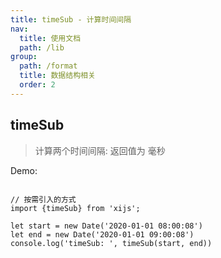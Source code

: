 ```yaml
---
title: timeSub - 计算时间间隔
nav:
  title: 使用文档
  path: /lib
group:
  path: /format
  title: 数据结构相关
  order: 2
---
```


## timeSub

> 计算两个时间间隔: 返回值为 毫秒

Demo:

```tsx | pure

// 按需引入的方式
import {timeSub} from 'xijs';

let start = new Date('2020-01-01 08:00:08')
let end = new Date('2020-01-01 09:00:08')
console.log('timeSub: ', timeSub(start, end))
```

